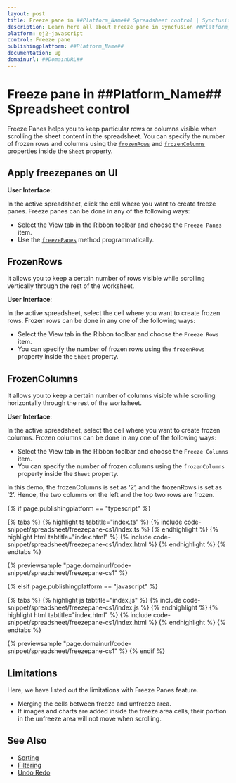 ```yaml
---
layout: post
title: Freeze pane in ##Platform_Name## Spreadsheet control | Syncfusion
description: Learn here all about Freeze pane in Syncfusion ##Platform_Name## Spreadsheet control of Syncfusion Essential JS 2 and more.
platform: ej2-javascript
control: Freeze pane 
publishingplatform: ##Platform_Name##
documentation: ug
domainurl: ##DomainURL##
---
```


# Freeze pane in ##Platform_Name## Spreadsheet control

Freeze Panes helps you to keep particular rows or columns visible when scrolling the sheet content in the spreadsheet. You can specify the number of frozen rows and columns using the [`frozenRows`](../api/spreadsheet/#frozenrows) and [`frozenColumns`](../api/spreadsheet/#frozencolumns) properties inside the [`Sheet`](../api/spreadsheet#sheets) property.

## Apply freezepanes on UI

**User Interface**:

In the active spreadsheet, click the cell where you want to create freeze panes. Freeze panes can be done in any of the following ways:

* Select the View tab in the Ribbon toolbar and choose the `Freeze Panes` item.
* Use the [`freezePanes`](../api/spreadsheet/#freezepanes) method programmatically.

## FrozenRows

It allows you to keep a certain number of rows visible while scrolling vertically through the rest of the worksheet.

**User Interface**:

In the active spreadsheet, select the cell where you want to create frozen rows. Frozen rows can be done in any one of the following ways:

* Select the View tab in the Ribbon toolbar and choose the `Freeze Rows` item.
* You can specify the number of frozen rows using the `frozenRows` property inside the `Sheet` property.

## FrozenColumns

It allows you to keep a certain number of columns visible while scrolling horizontally through the rest of the worksheet.

**User Interface**:

In the active spreadsheet, select the cell where you want to create frozen columns. Frozen columns can be done in any one of the following ways:

* Select the View tab in the Ribbon toolbar and choose the `Freeze Columns` item.
* You can specify the number of frozen columns using the `frozenColumns` property inside the `Sheet` property.

In this demo, the frozenColumns is set as ‘2’, and the frozenRows is set as ‘2’. Hence, the two columns on the left and the top two rows are frozen.

{% if page.publishingplatform == "typescript" %}

 {% tabs %}
{% highlight ts tabtitle="index.ts" %}
{% include code-snippet/spreadsheet/freezepane-cs1/index.ts %}
{% endhighlight %}
{% highlight html tabtitle="index.html" %}
{% include code-snippet/spreadsheet/freezepane-cs1/index.html %}
{% endhighlight %}
{% endtabs %}
        
{% previewsample "page.domainurl/code-snippet/spreadsheet/freezepane-cs1" %}

{% elsif page.publishingplatform == "javascript" %}

{% tabs %}
{% highlight js tabtitle="index.js" %}
{% include code-snippet/spreadsheet/freezepane-cs1/index.js %}
{% endhighlight %}
{% highlight html tabtitle="index.html" %}
{% include code-snippet/spreadsheet/freezepane-cs1/index.html %}
{% endhighlight %}
{% endtabs %}

{% previewsample "page.domainurl/code-snippet/spreadsheet/freezepane-cs1" %}
{% endif %}

## Limitations

Here, we have listed out the limitations with Freeze Panes feature.

* Merging the cells between freeze and unfreeze area.
* If images and charts are added inside the freeze area cells, their portion in the unfreeze area will not move when scrolling.

## See Also

* [Sorting](./sort)
* [Filtering](./filter)
* [Undo Redo](./undo-redo)